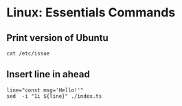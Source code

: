 # Linux: Essentials Commands

## Print version of Ubuntu

```shell
cat /etc/issue
```

## Insert line in ahead

```shell
line="const msg='Hello!'"
sed  -i "1i ${line}" ./index.ts
```
